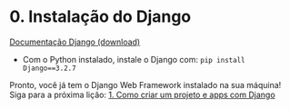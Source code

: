 # 0. Instalação do Django
[Documentação Django (download)](https://www.djangoproject.com/download/)

- Com o Python instalado, instale o Django com:
``` pip install Django==3.2.7 ```

Pronto, você já tem o Django Web Framework instalado na sua máquina! Siga para a próxima lição: [1. Como criar um projeto e apps com Django](https://github.com/nunescarol/es3/tree/main/2.%20django/1.%20Como%20criar%20um%20projeto%20e%20apps%20com%20Django)
